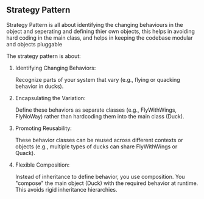 ## Strategy Pattern

Strategy Pattern is all about identifying the changing behaviours in the object and seperating and defining thier own objects, this helps in avoiding hard coding in the main class, and helps in keeping the codebase modular and objects pluggable

The strategy pattern is about:

1. Identifying Changing Behaviors:

   Recognize parts of your system that vary (e.g., flying or quacking behavior in ducks).

2. Encapsulating the Variation:

   Define these behaviors as separate classes (e.g., FlyWithWings, FlyNoWay) rather than hardcoding them into the main class (Duck).

3. Promoting Reusability:

   These behavior classes can be reused across different contexts or objects (e.g., multiple types of ducks can share FlyWithWings or Quack).

4. Flexible Composition:

   Instead of inheritance to define behavior, you use composition. You "compose" the main object (Duck) with the required behavior at runtime. This avoids rigid inheritance hierarchies.
